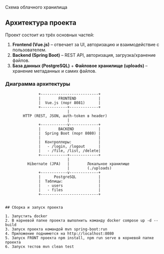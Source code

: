 Схема облачного хранилища
## Архитектура проекта

Проект состоит из трёх основных частей:
1. **Frontend (Vue.js)** – отвечает за UI, авторизацию и взаимодействие с пользователем.
2. **Backend (Spring Boot)** – REST API, авторизация, загрузка/хранение файлов.
3. **База данных (PostgreSQL)** + **Файловое хранилище (uploads)** – хранение метаданных и самих файлов.

### Диаграмма архитектуры

```text
               +--------------------------+
               |        FRONTEND          |
               |  Vue.js (порт 8081)      |
               +------------+-------------+
                            |
        HTTP (REST, JSON, auth-token в header)
                            |
               +------------v-------------+
               |        BACKEND           |
               |  Spring Boot (порт 8080) |
               |                          |
               |  Контроллеры:            |
               |   - /login, /logout      |
               |   - /file, /list, /delete|
               +------------+-------------+
                            |
          Hibernate (JPA)   |        Локальное хранилище
                            |        (./uploads)
               +------------v-------------+
               |      PostgreSQL          |
               |  Таблицы:                |
               |   - users                |
               |   - files                |
               +--------------------------+
               
               
## Сборка и запуск проекта

1. Запустить docker
2. В корневой папке проекта выполнить команду docker compose up -d --build
3. Запуск проекта командой mvn spring-boot:run
4. Приложение поднимется на http://localhost:8080
5. Запуск FRONT проекта npm install, npm run serve в корневой папке проекта
6. Запуск тестов mvn clean test        
